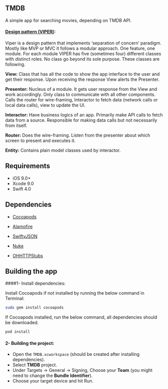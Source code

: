 ## TMDB

A simple app for searching movies, depending on TMDB API.



#### <u>Design pattern (VIPER)</u>:

Viper is a design pattern that implements ‘separation of concern’ paradigm. Mostly like MVP or MVC it follows a modular approach. One feature, one module. For each module VIPER has five (sometimes four) different classes with distinct roles. No class go beyond its sole purpose. These classes are following.

**View:** Class that has all the code to show the app interface to the user and get their response. Upon receiving the response View alerts the Presenter.

**Presenter:** Nucleus of a module. It gets user response from the View and work accordingly. Only class to communicate with all other components. Calls the router for wire-framing, Interactor to fetch data (network calls or local data calls), view to update the UI.

**Interactor:** Have business logics of an app. Primarily make API calls to fetch data from a source. Responsible for making data calls but not necessarily from itself.

**Router:** Does the wire-framing. Listen from the presenter about which screen to present and executes it.

**Entity:** Contains plain model classes used by interactor.



## Requirements

- iOS 9.0+
- Xcode 9.0
- Swift 4.0



## Dependencies

- [Cocoapods](http://cocoapods.org) 
- [Alamofire](https://github.com/Alamofire/Alamofire) 
- [SwiftyJSON](https://github.com/SwiftyJSON/SwiftyJSON) 

- [Nuke](https://github.com/kean/Nuke)
- [OHHTTPStubs](https://github.com/AliSoftware/OHHTTPStubs) 



## Building the app
####1- Install dependencies:

Install Cocoapods if not installed by running the below command in Terminal:

```bash
sudo gem install cocoapods
```

If Cocoapods installed, run the below command, all dependencies should be downloaded.

```bash
pod install
```

#### 2- Building the project:

- Open the `TMDB.xcworkspace` (should be created after installing dependencies).
- Select **TMDB** project.
- Under Targets -> General -> Signing, Choose your **Team** (you might need to change the **Bundle Identifier**).
- Choose your target device and hit Run.

